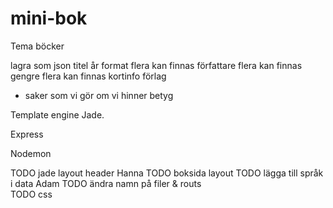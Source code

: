 # mini-bok


Tema böcker

lagra som json
  titel
  år
  format
   flera kan finnas
  författare 
    flera kan finnas
  gengre
    flera kan finnas
  kortinfo
  förlag
  + saker som vi gör om vi hinner
  betyg


Template engine Jade.

Express

Nodemon

TODO jade layout header Hanna 
TODO boksida layout 
TODO lägga till språk i data Adam
TODO ändra namn på filer & routs  
TODO css
 
